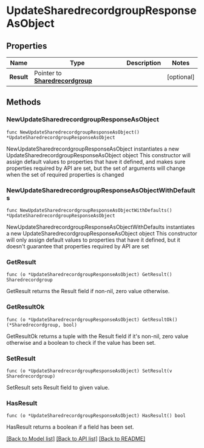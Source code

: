 # UpdateSharedrecordgroupResponseAsObject

## Properties

Name | Type | Description | Notes
------------ | ------------- | ------------- | -------------
**Result** | Pointer to [**Sharedrecordgroup**](Sharedrecordgroup.md) |  | [optional] 

## Methods

### NewUpdateSharedrecordgroupResponseAsObject

`func NewUpdateSharedrecordgroupResponseAsObject() *UpdateSharedrecordgroupResponseAsObject`

NewUpdateSharedrecordgroupResponseAsObject instantiates a new UpdateSharedrecordgroupResponseAsObject object
This constructor will assign default values to properties that have it defined,
and makes sure properties required by API are set, but the set of arguments
will change when the set of required properties is changed

### NewUpdateSharedrecordgroupResponseAsObjectWithDefaults

`func NewUpdateSharedrecordgroupResponseAsObjectWithDefaults() *UpdateSharedrecordgroupResponseAsObject`

NewUpdateSharedrecordgroupResponseAsObjectWithDefaults instantiates a new UpdateSharedrecordgroupResponseAsObject object
This constructor will only assign default values to properties that have it defined,
but it doesn't guarantee that properties required by API are set

### GetResult

`func (o *UpdateSharedrecordgroupResponseAsObject) GetResult() Sharedrecordgroup`

GetResult returns the Result field if non-nil, zero value otherwise.

### GetResultOk

`func (o *UpdateSharedrecordgroupResponseAsObject) GetResultOk() (*Sharedrecordgroup, bool)`

GetResultOk returns a tuple with the Result field if it's non-nil, zero value otherwise
and a boolean to check if the value has been set.

### SetResult

`func (o *UpdateSharedrecordgroupResponseAsObject) SetResult(v Sharedrecordgroup)`

SetResult sets Result field to given value.

### HasResult

`func (o *UpdateSharedrecordgroupResponseAsObject) HasResult() bool`

HasResult returns a boolean if a field has been set.


[[Back to Model list]](../README.md#documentation-for-models) [[Back to API list]](../README.md#documentation-for-api-endpoints) [[Back to README]](../README.md)


